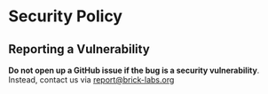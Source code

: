# Security Policy

## Reporting a Vulnerability

**Do not open up a GitHub issue if the bug is a security vulnerability**.
Instead, contact us via report@brick-labs.org
